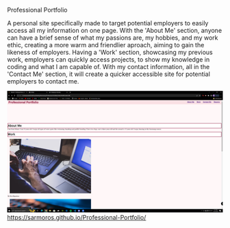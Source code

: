 Professional Portfolio

A personal site specifically made to target potential employers to easily access all my information on one page. With the 'About Me' section, anyone can have a brief sense of what my passions are, my hobbies, and my work ethic, creating a more warm and friendlier aproach, aiming to gain the likeness of employers. Having a 'Work' section, showcasing my previous work, employers can quickly access projects, to show my knowledge in coding and what I am capable of. With my contact information, all in the 'Contact Me' section, it will create a quicker accessible site for potential employers to contact me.

![Website](./assets/images/Screenshot(4).png "Screenshot of page")
https://sarmoros.github.io/Professional-Portfolio/